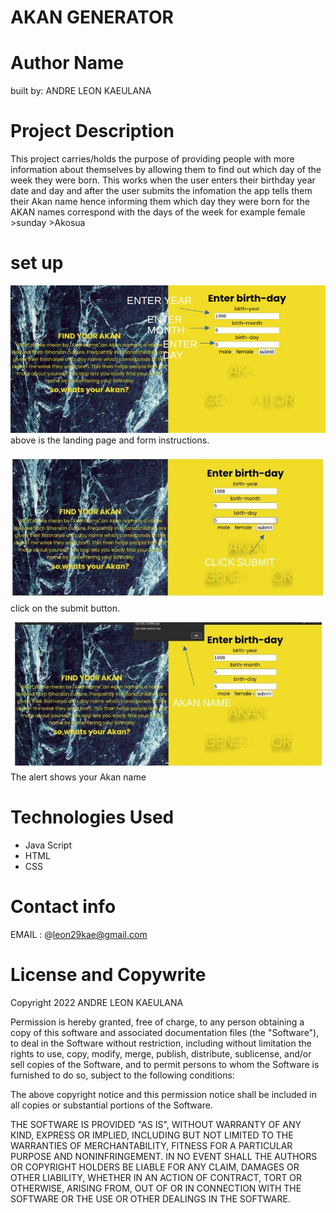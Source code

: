 # AKAN GENERATOR

# Author Name
built by: ANDRE LEON KAEULANA
# Project Description
This project carries/holds the purpose of providing people with more information about themselves by allowing them to find out which day of the week they were born. This works when the user enters their birthday year date and day and after the user submits the infomation the app tells them their Akan name hence informing them which day they were born for the AKAN names correspond with the days of the week for example female >sunday >Akosua

# set up
![navigagation](images/FIRST%20SECOND%20README%20EDITED.jpg)
above is the landing page and form instructions.

![navigagation](images/SUBMIT%20README...jpg)
click on the submit button.

![navigagation](images/COME%20AND%20GO%20SCREENSHOT.jpg)
The alert shows your Akan name


# Technologies Used
* Java Script
* HTML
* CSS

# Contact info
EMAIL : @leon29kae@gmail.com

# License and Copywrite
Copyright 2022 ANDRE LEON KAEULANA

Permission is hereby granted, free of charge, to any person obtaining a copy of this software and associated documentation files (the "Software"), to deal in the Software without restriction, including without limitation the rights to use, copy, modify, merge, publish, distribute, sublicense, and/or sell copies of the Software, and to permit persons to whom the Software is furnished to do so, subject to the following conditions:

The above copyright notice and this permission notice shall be included in all copies or substantial portions of the Software.

THE SOFTWARE IS PROVIDED "AS IS", WITHOUT WARRANTY OF ANY KIND, EXPRESS OR IMPLIED, INCLUDING BUT NOT LIMITED TO THE WARRANTIES OF MERCHANTABILITY, FITNESS FOR A PARTICULAR PURPOSE AND NONINFRINGEMENT. IN NO EVENT SHALL THE AUTHORS OR COPYRIGHT HOLDERS BE LIABLE FOR ANY CLAIM, DAMAGES OR OTHER LIABILITY, WHETHER IN AN ACTION OF CONTRACT, TORT OR OTHERWISE, ARISING FROM, OUT OF OR IN CONNECTION WITH THE SOFTWARE OR THE USE OR OTHER DEALINGS IN THE SOFTWARE.
